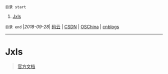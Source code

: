 `目录 start`
 
1. [Jxls](#jxls)

`目录 end` |_2018-09-28_| [码云](https://gitee.com/gin9) | [CSDN](http://blog.csdn.net/kcp606) | [OSChina](https://my.oschina.net/kcp1104) | [cnblogs](http://www.cnblogs.com/kuangcp)
****************************************
# Jxls
> [官方文档](http://jxls.sourceforge.net/getting_started.html)

